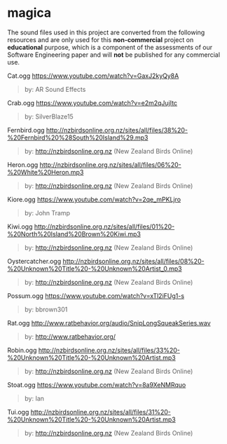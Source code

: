 # magica



The sound files used in this project are converted from the following resources and are only used for this **non-commercial** project on **educational** purpose, which is a component of the assessments of our Software Engineering paper and will **not** be published for any commercial use. 

Cat.ogg
https://www.youtube.com/watch?v=GaxJ2kyQy8A

> by: AR Sound Effects



Crab.ogg
https://www.youtube.com/watch?v=e2m2qJujItc

> by: SilverBlaze15



Fernbird.ogg
http://nzbirdsonline.org.nz/sites/all/files/38%20-%20Fernbird%20%28South%20Island%29.mp3

> by: http://nzbirdsonline.org.nz (New Zealand Birds Online)



Heron.ogg
http://nzbirdsonline.org.nz/sites/all/files/06%20-%20White%20Heron.mp3

> by: http://nzbirdsonline.org.nz (New Zealand Birds Online)



Kiore.ogg
https://www.youtube.com/watch?v=2qe_mPKLjro

> by: John Tramp



Kiwi.ogg
http://nzbirdsonline.org.nz/sites/all/files/01%20-%20North%20Island%20Brown%20Kiwi.mp3

> by: http://nzbirdsonline.org.nz (New Zealand Birds Online)



Oystercatcher.ogg
http://nzbirdsonline.org.nz/sites/all/files/08%20-%20Unknown%20Title%20-%20Unknown%20Artist_0.mp3

> by: http://nzbirdsonline.org.nz (New Zealand Birds Online)



Possum.ogg
https://www.youtube.com/watch?v=xTl2iFUg1-s

> by: bbrown301



Rat.ogg
http://www.ratbehavior.org/audio/SnipLongSqueakSeries.wav

> by: http://www.ratbehavior.org/ 



Robin.ogg
http://nzbirdsonline.org.nz/sites/all/files/33%20-%20Unknown%20Title%20-%20Unknown%20Artist.mp3

> by: http://nzbirdsonline.org.nz (New Zealand Birds Online)



Stoat.ogg
https://www.youtube.com/watch?v=8a9XeNMRquo

> by: Ian



Tui.ogg
http://nzbirdsonline.org.nz/sites/all/files/31%20-%20Unknown%20Title%20-%20Unknown%20Artist.mp3

> by: http://nzbirdsonline.org.nz (New Zealand Birds Online)







